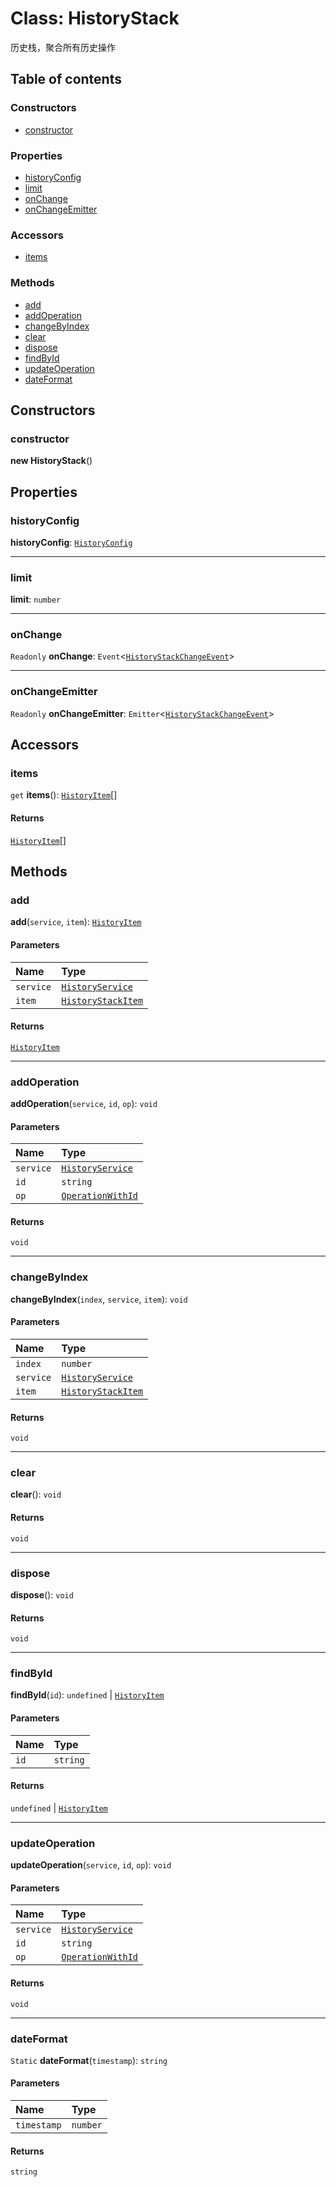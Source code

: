 # Class: HistoryStack

历史栈，聚合所有历史操作

## Table of contents

### Constructors

* [constructor](/en/auto-docs/fixed-history-plugin/classes/HistoryStack.md#constructor)

### Properties

* [historyConfig](/en/auto-docs/fixed-history-plugin/classes/HistoryStack.md#historyconfig)
* [limit](/en/auto-docs/fixed-history-plugin/classes/HistoryStack.md#limit)
* [onChange](/en/auto-docs/fixed-history-plugin/classes/HistoryStack.md#onchange)
* [onChangeEmitter](/en/auto-docs/fixed-history-plugin/classes/HistoryStack.md#onchangeemitter)

### Accessors

* [items](/en/auto-docs/fixed-history-plugin/classes/HistoryStack.md#items)

### Methods

* [add](/en/auto-docs/fixed-history-plugin/classes/HistoryStack.md#add)
* [addOperation](/en/auto-docs/fixed-history-plugin/classes/HistoryStack.md#addoperation)
* [changeByIndex](/en/auto-docs/fixed-history-plugin/classes/HistoryStack.md#changebyindex)
* [clear](/en/auto-docs/fixed-history-plugin/classes/HistoryStack.md#clear)
* [dispose](/en/auto-docs/fixed-history-plugin/classes/HistoryStack.md#dispose)
* [findById](/en/auto-docs/fixed-history-plugin/classes/HistoryStack.md#findbyid)
* [updateOperation](/en/auto-docs/fixed-history-plugin/classes/HistoryStack.md#updateoperation)
* [dateFormat](/en/auto-docs/fixed-history-plugin/classes/HistoryStack.md#dateformat)

## Constructors

### constructor

**new HistoryStack**()

## Properties

### historyConfig

**historyConfig**: [`HistoryConfig`](/en/auto-docs/fixed-history-plugin/classes/HistoryConfig.md)

***

### limit

**limit**: `number`

***

### onChange

`Readonly` **onChange**: `Event`<[`HistoryStackChangeEvent`](/en/auto-docs/fixed-history-plugin/types/HistoryStackChangeEvent.md)>

***

### onChangeEmitter

`Readonly` **onChangeEmitter**: `Emitter`<[`HistoryStackChangeEvent`](/en/auto-docs/fixed-history-plugin/types/HistoryStackChangeEvent.md)>

## Accessors

### items

`get` **items**(): [`HistoryItem`](/en/auto-docs/fixed-history-plugin/interfaces/HistoryItem.md)\[]

#### Returns

[`HistoryItem`](/en/auto-docs/fixed-history-plugin/interfaces/HistoryItem.md)\[]

## Methods

### add

**add**(`service`, `item`): [`HistoryItem`](/en/auto-docs/fixed-history-plugin/interfaces/HistoryItem.md)

#### Parameters

| Name | Type |
| :------ | :------ |
| `service` | [`HistoryService`](/en/auto-docs/fixed-history-plugin/classes/HistoryService.md) |
| `item` | [`HistoryStackItem`](/en/auto-docs/fixed-history-plugin/interfaces/HistoryStackItem.md) |

#### Returns

[`HistoryItem`](/en/auto-docs/fixed-history-plugin/interfaces/HistoryItem.md)

***

### addOperation

**addOperation**(`service`, `id`, `op`): `void`

#### Parameters

| Name | Type |
| :------ | :------ |
| `service` | [`HistoryService`](/en/auto-docs/fixed-history-plugin/classes/HistoryService.md) |
| `id` | `string` |
| `op` | [`OperationWithId`](/en/auto-docs/fixed-history-plugin/types/OperationWithId.md) |

#### Returns

`void`

***

### changeByIndex

**changeByIndex**(`index`, `service`, `item`): `void`

#### Parameters

| Name | Type |
| :------ | :------ |
| `index` | `number` |
| `service` | [`HistoryService`](/en/auto-docs/fixed-history-plugin/classes/HistoryService.md) |
| `item` | [`HistoryStackItem`](/en/auto-docs/fixed-history-plugin/interfaces/HistoryStackItem.md) |

#### Returns

`void`

***

### clear

**clear**(): `void`

#### Returns

`void`

***

### dispose

**dispose**(): `void`

#### Returns

`void`

***

### findById

**findById**(`id`): `undefined` | [`HistoryItem`](/en/auto-docs/fixed-history-plugin/interfaces/HistoryItem.md)

#### Parameters

| Name | Type |
| :------ | :------ |
| `id` | `string` |

#### Returns

`undefined` | [`HistoryItem`](/en/auto-docs/fixed-history-plugin/interfaces/HistoryItem.md)

***

### updateOperation

**updateOperation**(`service`, `id`, `op`): `void`

#### Parameters

| Name | Type |
| :------ | :------ |
| `service` | [`HistoryService`](/en/auto-docs/fixed-history-plugin/classes/HistoryService.md) |
| `id` | `string` |
| `op` | [`OperationWithId`](/en/auto-docs/fixed-history-plugin/types/OperationWithId.md) |

#### Returns

`void`

***

### dateFormat

`Static` **dateFormat**(`timestamp`): `string`

#### Parameters

| Name | Type |
| :------ | :------ |
| `timestamp` | `number` |

#### Returns

`string`

